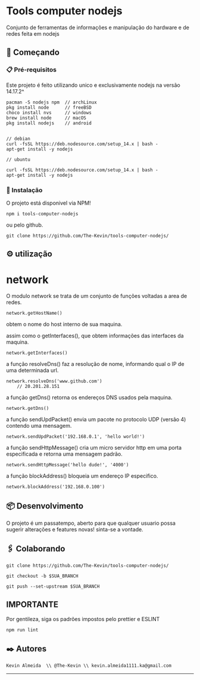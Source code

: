 # Tools computer nodejs

Conjunto de ferramentas de informações e manipulação do hardware e de redes feita em nodejs

## 🚀 Começando

### 📋 Pré-requisitos

Este projeto é feito utilizando unico e exclusivamente nodejs na versão 14.17.2^

```
pacman -S nodejs npm  // archLinux
pkg install node      // freeBSD
choco install nvs     // windows
brew install node     // macOS
pkg install nodejs    // android


// debian
curl -fsSL https://deb.nodesource.com/setup_14.x | bash -
apt-get install -y nodejs

// ubuntu

curl -fsSL https://deb.nodesource.com/setup_14.x | bash -
apt-get install -y nodejs

```

### 🔧 Instalação

O projeto está disponivel via NPM!

```
npm i tools-computer-nodejs
```

ou pelo github.

```
git clone https://github.com/The-Kevin/tools-computer-nodejs/
```

## ⚙️ utilização

# network

O modulo network se trata de um conjunto de funções voltadas a area de redes.

```
network.getHostName()
```

obtem o nome do host interno de sua maquina.

assim como o getInterfaces(), que obtem informações das interfaces da maquina.

```
network.getInterfaces()
```

a função resolveDns() faz a resolução de nome, informando qual o IP de uma determinada url.

```
network.resolveDns('www.github.com')
    // 20.201.28.151

```

a função getDns() retorna os endereços DNS usados pela maquina.

```
network.getDns()
```

a função sendUpdPacket() envia um pacote no protocolo UDP (versão 4) contendo uma mensagem.

```
network.sendUpdPacket('192.168.0.1', 'hello world!')
```

a função sendHttpMessage() cria um micro servidor http em uma porta especificada e retorna uma mensagem padrão.

```
network.sendHttpMessage('hello dude!', '4000')
```

a função blockAddress() bloqueia um endereço IP especifico.

```
network.blockAddress('192.168.0.100')
```

## 📦 Desenvolvimento

O projeto é um passatempo, aberto para que qualquer usuario possa sugerir alterações e features novas!
sinta-se a vontade.

## 🖇️ Colaborando

```
git clone https://github.com/The-Kevin/tools-computer-nodejs/

git checkout -b $SUA_BRANCH

git push --set-upstream $SUA_BRANCH

```

## IMPORTANTE

Por gentileza, siga os padrões impostos pelo prettier e ESLINT

```
npm run lint
```

## ✒️ Autores

```
Kevin Almeida  \\ @The-Kevin \\ kevin.almeida1111.ka@gmail.com

```

---
